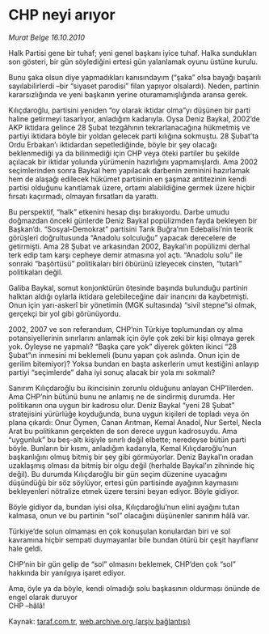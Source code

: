 # CHP neyi arıyor

*Murat Belge 16.10.2010*

<div class="yazi"><p>Halk Partisi gene bir tuhaf; yeni genel başkanı iyice tuhaf. Halka sundukları son gösteri, bir gün söylediğini ertesi gün yalanlamak oyunu üstüne kurulu. </p>
<p>Bunu şaka olsun diye yapmadıkları kanısındayım (“şaka” olsa bayağı başarılı sayılabilirlerdi –bir “siyaset parodisi” filan yapıyor olsalardı). Neden, partinin kararsızlığında ve yeni başkanın yerine oturamamışlığında aransa gerek.</p>
<p>Kılıçdaroğlu, partisini yeniden “oy olarak iktidar olma”yı düşünen bir parti haline getirmeyi tasarlıyor, anladığım kadarıyla. Oysa Deniz Baykal, 2002’de AKP iktidara gelince 28 Şubat tezgâhının tekrarlanacağına hükmetmiş ve partiyi iktidara böyle bir yoldan gelecek parti kılığına sokmuştu. 28 Şubat’ta Ordu Erbakan’ı iktidardan sepetlediğinde, böyle bir şey olacağı beklenmediği ya da bilinmediği için CHP veya öteki partiler bu şekilde açılacak bir iktidar yolunda yürümenin hazırlığını yapmamışlardı. Ama 2002 seçimlerinden sonra Baykal hem yapılacak darbenin zeminini hazırlamak hem de alaşağı edilecek hükümet partisinin en şaşmaz antitezinin kendi partisi olduğunu kanıtlamak üzere, ortamı alabildiğine germek üzere hiçbir fırsatı kaçırmadı, olmayan fırsatları da yarattı.</p>
<p>Bu perspektif, “halk” etkenini hesap dışı bırakıyordu. Darbe umudu doğmazdan önceki günlerde Deniz Baykal popülizmden fayda bekleyen bir Başkan’dı. “Sosyal-Demokrat” partisini Tarık Buğra’nın Edebalisi’nin teorik görüşleri doğrultusunda “Anadolu solculuğu” yapacak derecelere de getirmişti. Ama 28 Şubat ve arkasından 2002, Baykal’ın popülizmi derhal terk edip tam karşı cepheye demir atmasına yol açtı. “Anadolu solu” ile sonraki “başörtüsü” politikaları biri öbürünü izleyecek cinsten, “tutarlı” politikaları değil. </p>
<p>Galiba Baykal, somut konjonktürün ötesinde başında bulunduğu partinin halktan aldığı oylarla iktidara gelebileceğine dair inancını da kaybetmişti. Onun için yarı-askerî bir yönetimin (MGK sultasında) “sivil stepne”si olmak, gerçekçi bir yol gibi görünüyordu. </p>
<p>2002, 2007 ve son referandum, CHP’nin Türkiye toplumundan oy alma potansiyellerinin sınırlarını anlamak için öyle çok zeki bir kişi olmaya gerek yok. Öyleyse ne yapmalı? “Başka çare yok” diyerek gökten ikinci “28 Şubat”ın inmesini mi beklemeli (bunu yapan çok aslında. Onun için de gerilim bitemiyor)? Yoksa bundan en başta askerlerin umut kestiğini anlayıp partiyi “seçimlerde” daha iyi sonuç alacak bir yola mı sokmalı?</p>
<p>Sanırım Kılıçdaroğlu bu ikincisinin zorunlu olduğunu anlayan CHP’lilerden. Ama CHP’nin bütünü bunu ne anlamış ne de sindirmiş durumda. Her politikanın ona uygun bir kadrosu olur. Deniz Baykal “yeni 28 Şubat” stratejisini yürürlüğe koyduğunda, buna uygun kişileri de topladı veya ön plana çıkardı: Onur Öymen, Canan Arıtman, Kemal Anadol, Nur Sertel, Necla Arat bu politikanın gerçekten de son derece uygun kadrosuydu. Ama “uygunluk” bu beş-altı kişiyle sınırlı değil elbette; neredeyse bütün parti böyle. Bunların bir kısmı, anladığım kadarıyla, Kemal Kılıçdaroğlu’nun başkanlığını olmuş bitmiş bir şey gibi görmüyorlar. Deniz Baykal’ın oradan uzaklaşmış olması da bitmiş bir olgu değil (herhalde Baykal’ın zihninde hiç değil). Bu durumda Kılıçdaroğlu bir gün seçim düzenine uyacağını düşündüğü bir söz söylüyor, ertesi gün partisinde ayağının kaymasını bekleyenleri nötralize etmek üzere tersini beyan ediyor. Böyle gidiyor.</p>
<p>Böyle gidiyor da, bundan iyisi olsa, Kılıçdaroğlu’nun elini ayağını tutan kalmasa, onun ve bu partinin “sol” olacağını düşünenler sanırım hâlâ var. </p>
<p>Türkiye’de solun olmaması en çok konuşulan konulardan biri ve sol kavramına hiçbir sempati duymayanlar bile bundan ötürü bir çeşit hayıflanır hale geldi. </p>
<p>CHP’nin bir gün gelip de “sol” olmasını beklemek, CHP’den çok “sol” hakkında bir yanılgıya işaret ediyor. </p>
<p>Ama, öyle ya da böyle, kendi olmadığı solu başkasının oldurması önünde de engel olarak duruyor <br/>CHP –hâlâ!</p></div>

Kaynak: [taraf.com.tr](http://www.taraf.com.tr:80/murat-belge/makale-chp-neyi-ariyor.htm), [web.archive.org (arşiv bağlantısı)](http://web.archive.org/web/20101019112732/http://www.taraf.com.tr:80/murat-belge/makale-chp-neyi-ariyor.htm)
